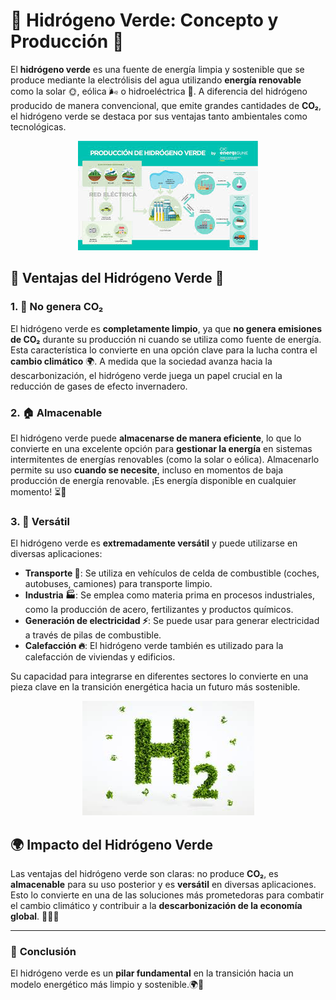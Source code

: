 # 🌱 Hidrógeno Verde: Concepto y Producción 🌱

El **hidrógeno verde** es una fuente de energía limpia y sostenible que se produce mediante la electrólisis del agua utilizando **energía renovable** como la solar 🌞, eólica 🌬️ o hidroeléctrica 🌊. A diferencia del hidrógeno producido de manera convencional, que emite grandes cantidades de **CO₂**, el hidrógeno verde se destaca por sus ventajas tanto ambientales como tecnológicas.


<p align="center">
  <img src="/img/produccion.jpeg" alt="![produccion](img/produccion.jpeg)" />
</p>  


## 🌟 Ventajas del Hidrógeno Verde 🌟

### 1. 🚫 **No genera CO₂**
El hidrógeno verde es **completamente limpio**, ya que **no genera emisiones de CO₂** durante su producción ni cuando se utiliza como fuente de energía. Esta característica lo convierte en una opción clave para la lucha contra el **cambio climático** 🌍. A medida que la sociedad avanza hacia la descarbonización, el hidrógeno verde juega un papel crucial en la reducción de gases de efecto invernadero.

### 2. 🏠 **Almacenable**
El hidrógeno verde puede **almacenarse de manera eficiente**, lo que lo convierte en una excelente opción para **gestionar la energía** en sistemas intermitentes de energías renovables (como la solar o eólica). Almacenarlo permite su uso **cuando se necesite**, incluso en momentos de baja producción de energía renovable. ¡Es energía disponible en cualquier momento! ⏳🔋

### 3. 🔄 **Versátil**
El hidrógeno verde es **extremadamente versátil** y puede utilizarse en diversas aplicaciones:
- **Transporte 🚗**: Se utiliza en vehículos de celda de combustible (coches, autobuses, camiones) para transporte limpio.
- **Industria 🏭**: Se emplea como materia prima en procesos industriales, como la producción de acero, fertilizantes y productos químicos.
- **Generación de electricidad ⚡**: Se puede usar para generar electricidad a través de pilas de combustible.
- **Calefacción 🔥**: El hidrógeno verde también es utilizado para la calefacción de viviendas y edificios.

Su capacidad para integrarse en diferentes sectores lo convierte en una pieza clave en la transición energética hacia un futuro más sostenible.

<p align="center">
  <img src="/img/produ.jpeg" alt="![produ](img/produ.jpeg)" />
</p>  

## 🌍 **Impacto del Hidrógeno Verde**
Las ventajas del hidrógeno verde son claras: no produce **CO₂**, es **almacenable** para su uso posterior y es **versátil** en diversas aplicaciones. Esto lo convierte en una de las soluciones más prometedoras para combatir el cambio climático y contribuir a la **descarbonización de la economía global**. 🌱🔋🌞

---

### 🚀 **Conclusión**
El hidrógeno verde es un **pilar fundamental** en la transición hacia un modelo energético más limpio y sostenible.🌍🌿


